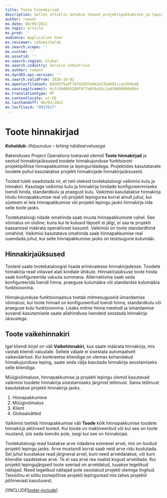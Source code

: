 ```yaml
---
title: Toote hinnakirjad
description: Selles artiklis antakse teavet projektipakkumiste ja lepingute jaoks kasutatava kataloogi hinnakujunduse hinnakirjade kohta.
author: rumant
ms.date: 04/05/2021
ms.topic: article
ms.prod: ''
audience: Application User
ms.reviewer: johnmichalak
ms.search.scope: ''
ms.custom: ''
ms.assetid: ''
ms.search.region: Global
ms.search.industry: Service industries
ms.author: rumant
ms.dyn365.ops.version: ''
ms.search.validFrom: 2020-10-01
ms.openlocfilehash: 68203f5adf7bf41d97e662e335d481ccac959ed6
ms.sourcegitcommit: 6cfc50d89528df977a8f6a55c1ad39d99800d9b4
ms.translationtype: MT
ms.contentlocale: et-EE
ms.lasthandoff: 06/03/2022
ms.locfileid: "8917617"
---
```

# <a name="product-price-lists"></a>Toote hinnakirjad

_**Kohaldub:** lihtjuurutus – tehing näidisarvelusega_

 Rakenduses Project Operations toetavad olemid **Toote hinnakirjad** ja seotud hinnakirjaüksused toodete hinnakujunduse funktsiooni projektipõhise hinnapakkumise ja lepinguridadega. Projektides kasutatavate toodete puhul kasutatakse projekti hinnakirjade hinnakirjaüksuseid. 

Tooted tuleb seadistada nii, et neil oleksid tootekataloogi vaikimisi kulu ja hinnakiri. Kasutage vaikimisi kulu ja hinnakirja hindade konfigureerimiseks loendi hinda, standardkulu ja praegust kulu. Vaikimisi kasutatakse hinnakirja hindu hinnapakkumise real või projekti lepingurea korral ainult juhul, kui süsteem ei leia hinnapakkumise või projekti lepingu jaoks hinnakirja rida selle toote jaoks.

Tootekataloogi ridade omahinda saab muuta hinnapakkumiste vahel. See võimalus on oluline, kuna kui te kulusid täpselt ei jälgi, ei saa te projekti kaasamisel määrata operatiivset kasumit. Vaikimisi on toote standardhind omahind. Vaikimisi kasutatava omahinda saab hinnapakkumise real uuendada juhul, kui selle hinnapakkumise jaoks on teistsugune kulumäär.

## <a name="price-list-items"></a>Hinnakirjaüksused

Tooteid saate tootekataloogist lisada erinevatesse hinnakirjadesse. Toodete hinnakirja read viitavad alati kindlale ühikule. Hinnakirjaüksuse toote hinda saab konfigureerida valuuta summana. Alternatiivina saab seda konfigureerida loendi hinna, praeguse kulumäära või standardse kulumäära funktsioonina.

Hinnakujunduse funktsionaalsus toetab mitmesuguseid ümardamise võimalusi, kui toote hinnad on konfigureeritud loendi hinna, standardkulu või praeguse kulu funktsioonina. Lisaks mitme hinna meetodi ja ümardamise suvandi kasutamisele saate allahindluse loendeid seostada hinnakirja üksustega. 

 
## <a name="default-product-price-list"></a>Toote vaikehinnakiri
Igal kliendi kirjel on väli **Vaikehinnakiri**, kus saate määrata hinnakirja, mis vastab kliendi valuutale. Sellele väljale ei sisestata automaatselt vaikeväärtust. Kui konkreetse kliendiga on olemas kohandatud hinnakujunduse leping, saate seda välja kasutada hinnakirja seostamiseks selle kliendiga.

Müügivõimaluse, hinnapakkumise ja projekti lepingu olemid kasutavad vaikimisi toodete hinnakirja sisestamiseks järgmist tellimust. Sama tellimust kasutatakse projekti hinnakirja jaoks.

1.  Hinnapakkumine
2.  Müügivõimalus
3.  Klient
4.  Globaalsätted 

Vaikimisi loetleb hinnapakkumise väli **Toode** kõik hinnapakkumise toodete hinnakirja aktiivsed tooted. Kui toode on inaktiveeritud või kui see on toote mustand, siis seda loendis pole, isegi kui see on hinnakirjas. 

Tootekataloogi read lisatakse arve ridadena esimesel arvel, mis on loodud projekti lepingu jaoks. Arve mustandi korral saab neid arve ridu kustutada. Sel juhul kuvatakse read järgneval arvel, kuni need arveldatakse, või kuni kliendile saadetakse arve. Te ei saa arve rea osalist kogust arveldada. Kui projekti lepingujärgsed toote seeriad on arveldatud, luuakse tegelikud näitajad. Need tegelikud näitajad pole seostatud projekti olemiga lingitud. Teisisõnu ei sõltu tootepõhise projekti lepinguread mis tahes projektil põhinevast kasutusest. 


[!INCLUDE[footer-include](../includes/footer-banner.md)]
